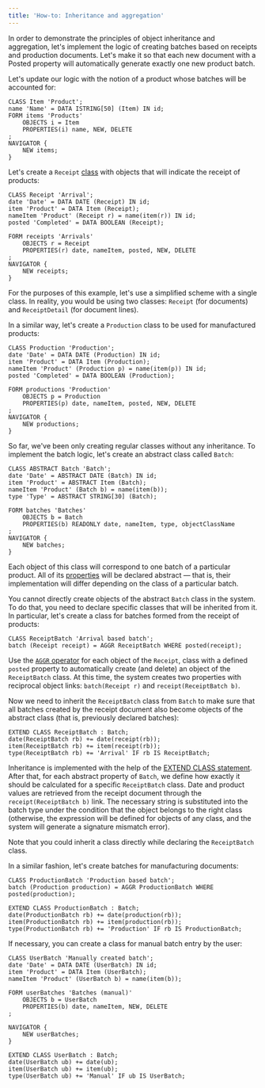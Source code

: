 ```yaml
---
title: 'How-to: Inheritance and aggregation'
---
```


In order to demonstrate the principles of object inheritance and aggregation, let's implement the logic of creating batches based on receipts and production documents. Let's make it so that each new document with a Posted property will automatically generate exactly one new product batch.

Let's update our logic with the notion of a product whose batches will be accounted for:

```lsf
CLASS Item 'Product';
name 'Name' = DATA ISTRING[50] (Item) IN id;
FORM items 'Products'
    OBJECTS i = Item
    PROPERTIES(i) name, NEW, DELETE
;
NAVIGATOR {
    NEW items;
}
```

Let's create a `Receipt` [class](User_classes.md) with objects that will indicate the receipt of products:

```lsf
CLASS Receipt 'Arrival';
date 'Date' = DATA DATE (Receipt) IN id;
item 'Product' = DATA Item (Receipt);
nameItem 'Product' (Receipt r) = name(item(r)) IN id;
posted 'Completed' = DATA BOOLEAN (Receipt);

FORM receipts 'Arrivals'
    OBJECTS r = Receipt
    PROPERTIES(r) date, nameItem, posted, NEW, DELETE
;
NAVIGATOR {
    NEW receipts;
}
```

For the purposes of this example, let's use a simplified scheme with a single class. In reality, you would be using two classes: `Receipt` (for documents) and `ReceiptDetail` (for document lines).

In a similar way, let's create a `Production` class to be used for manufactured products:

```lsf
CLASS Production 'Production';
date 'Date' = DATA DATE (Production) IN id;
item 'Product' = DATA Item (Production);
nameItem 'Product' (Production p) = name(item(p)) IN id;
posted 'Completed' = DATA BOOLEAN (Production);

FORM productions 'Production'
    OBJECTS p = Production
    PROPERTIES(p) date, nameItem, posted, NEW, DELETE
;
NAVIGATOR {
    NEW productions;
}
```

So far, we've been only creating regular classes without any inheritance. To implement the batch logic, let's create an abstract class called `Batch`:

```lsf
CLASS ABSTRACT Batch 'Batch';
date 'Date' = ABSTRACT DATE (Batch) IN id;
item 'Product' = ABSTRACT Item (Batch);
nameItem 'Product' (Batch b) = name(item(b));
type 'Type' = ABSTRACT STRING[30] (Batch);

FORM batches 'Batches'
    OBJECTS b = Batch
    PROPERTIES(b) READONLY date, nameItem, type, objectClassName
;
NAVIGATOR {
    NEW batches;
}
```

Each object of this class will correspond to one batch of a particular product. All of its [properties](Properties.md) will be declared abstract — that is, their implementation will differ depending on the class of a particular batch.

You cannot directly create objects of the abstract `Batch` class in the system. To do that, you need to declare specific classes that will be inherited from it. In particular, let's create a class for batches formed from the receipt of products:

```lsf
CLASS ReceiptBatch 'Arrival based batch';
batch (Receipt receipt) = AGGR ReceiptBatch WHERE posted(receipt);
```

Use the [`AGGR` operator](AGGR_operator.md) for each object of the `Receipt`,  class with a defined `posted` property to automatically create (and delete) an object of the `ReceiptBatch` class. At this time, the system creates two properties with reciprocal object links: `batch(Receipt r)` and `receipt(ReceiptBatch b)`.

Now we need to inherit the `ReceiptBatch` class from `Batch` to make sure that all batches created by the receipt document also become objects of the abstract class (that is, previously declared batches):

```lsf
EXTEND CLASS ReceiptBatch : Batch;
date(ReceiptBatch rb) += date(receipt(rb));
item(ReceiptBatch rb) += item(receipt(rb));
type(ReceiptBatch rb) += 'Arrival' IF rb IS ReceiptBatch;
```

Inheritance is implemented with the help of the [EXTEND CLASS statement](EXTEND_CLASS_instruction.md). After that, for each abstract property of `Batch`, we define how exactly it should be calculated for a specific `ReceiptBatch` class. Date and product values are retrieved from the receipt document through the `receipt(ReceiptBatch b)` link. The necessary string is substituted into the batch type under the condition that the object belongs to the right class (otherwise, the expression will be defined for objects of any class, and the system will generate a signature mismatch error).

Note that you could inherit a class directly while declaring the `ReceiptBatch` class.

In a similar fashion, let's create batches for manufacturing documents:

```lsf
CLASS ProductionBatch 'Production based batch';
batch (Production production) = AGGR ProductionBatch WHERE posted(production);

EXTEND CLASS ProductionBatch : Batch;
date(ProductionBatch rb) += date(production(rb));
item(ProductionBatch rb) += item(production(rb));
type(ProductionBatch rb) += 'Production' IF rb IS ProductionBatch;
```

If necessary, you can create a class for manual batch entry by the user:

```lsf
CLASS UserBatch 'Manually created batch';
date 'Date' = DATA DATE (UserBatch) IN id;
item 'Product' = DATA Item (UserBatch);
nameItem 'Product' (UserBatch b) = name(item(b));

FORM userBatches 'Batches (manual)'
    OBJECTS b = UserBatch
    PROPERTIES(b) date, nameItem, NEW, DELETE
;

NAVIGATOR {
    NEW userBatches;
}

EXTEND CLASS UserBatch : Batch;
date(UserBatch ub) += date(ub);
item(UserBatch ub) += item(ub);
type(UserBatch ub) += 'Manual' IF ub IS UserBatch;
```

  
